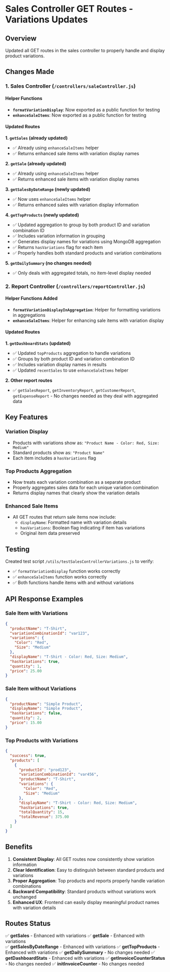# Sales Controller GET Routes - Variations Updates

## Overview
Updated all GET routes in the sales controller to properly handle and display product variations.

## Changes Made

### 1. Sales Controller (`/controllers/saleController.js`)

#### Helper Functions
- **`formatVariationDisplay`**: Now exported as a public function for testing
- **`enhanceSaleItems`**: Now exported as a public function for testing

#### Updated Routes

**1. `getSales` (already updated)**
- ✅ Already using `enhanceSaleItems` helper
- ✅ Returns enhanced sale items with variation display names

**2. `getSale` (already updated)**
- ✅ Already using `enhanceSaleItems` helper
- ✅ Returns enhanced sale items with variation display names

**3. `getSalesByDateRange` (newly updated)**
- ✅ Now uses `enhanceSaleItems` helper
- ✅ Returns enhanced sales with variation display information

**4. `getTopProducts` (newly updated)**
- ✅ Updated aggregation to group by both product ID and variation combination ID
- ✅ Includes variation information in grouping
- ✅ Generates display names for variations using MongoDB aggregation
- ✅ Returns `hasVariations` flag for each item
- ✅ Properly handles both standard products and variation combinations

**5. `getDailySummary` (no changes needed)**
- ✅ Only deals with aggregated totals, no item-level display needed

### 2. Report Controller (`/controllers/reportController.js`)

#### Helper Functions Added
- **`formatVariationDisplayInAggregation`**: Helper for formatting variations in aggregations
- **`enhanceSaleItems`**: Helper for enhancing sale items with variation display

#### Updated Routes

**1. `getDashboardStats` (updated)**
- ✅ Updated `topProducts` aggregation to handle variations
- ✅ Groups by both product ID and variation combination ID
- ✅ Includes variation display names in results
- ✅ Updated `recentSales` to use `enhanceSaleItems` helper

**2. Other report routes**
- ✅ `getSalesReport`, `getInventoryReport`, `getCustomerReport`, `getExpenseReport` - No changes needed as they deal with aggregated data

## Key Features

### Variation Display
- Products with variations show as: `"Product Name - Color: Red, Size: Medium"`
- Standard products show as: `"Product Name"`
- Each item includes a `hasVariations` flag

### Top Products Aggregation
- Now treats each variation combination as a separate product
- Properly aggregates sales data for each unique variation combination
- Returns display names that clearly show the variation details

### Enhanced Sale Items
- All GET routes that return sale items now include:
  - `displayName`: Formatted name with variation details
  - `hasVariations`: Boolean flag indicating if item has variations
  - Original item data preserved

## Testing

Created test script `/utils/testSalesControllerVariations.js` to verify:
- ✅ `formatVariationDisplay` function works correctly
- ✅ `enhanceSaleItems` function works correctly
- ✅ Both functions handle items with and without variations

## API Response Examples

### Sale Item with Variations
```json
{
  "productName": "T-Shirt",
  "variationCombinationId": "var123",
  "variations": {
    "Color": "Red",
    "Size": "Medium"
  },
  "displayName": "T-Shirt - Color: Red, Size: Medium",
  "hasVariations": true,
  "quantity": 1,
  "price": 25.00
}
```

### Sale Item without Variations
```json
{
  "productName": "Simple Product",
  "displayName": "Simple Product",
  "hasVariations": false,
  "quantity": 2,
  "price": 15.00
}
```

### Top Products with Variations
```json
{
  "success": true,
  "products": [
    {
      "productId": "prod123",
      "variationCombinationId": "var456",
      "productName": "T-Shirt",
      "variations": {
        "Color": "Red",
        "Size": "Medium"
      },
      "displayName": "T-Shirt - Color: Red, Size: Medium",
      "hasVariations": true,
      "totalQuantity": 15,
      "totalRevenue": 375.00
    }
  ]
}
```

## Benefits

1. **Consistent Display**: All GET routes now consistently show variation information
2. **Clear Identification**: Easy to distinguish between standard products and variations
3. **Proper Aggregation**: Top products and reports properly handle variation combinations
4. **Backward Compatibility**: Standard products without variations work unchanged
5. **Enhanced UX**: Frontend can easily display meaningful product names with variation details

## Routes Status

✅ **getSales** - Enhanced with variations
✅ **getSale** - Enhanced with variations  
✅ **getSalesByDateRange** - Enhanced with variations
✅ **getTopProducts** - Enhanced with variations
✅ **getDailySummary** - No changes needed
✅ **getDashboardStats** - Enhanced with variations
✅ **getInvoiceCounterStatus** - No changes needed
✅ **initInvoiceCounter** - No changes needed
